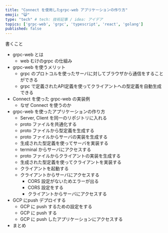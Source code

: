 ```yaml
---
title: "Connect を使用したgrpc-web アプリケーションの作り方"
emoji: "😺"
type: "tech" # tech: 技術記事 / idea: アイデア
topics: ['grpc-web', 'grpc', 'typescript', 'react', 'golang']
published: false
---
```


書くこと
- grpc-web とは
  - web むけのgrpc の仕組み
- grpc-web を使うメリット
  - grpc のプロトコルを使ったサーバに対してブラウザから通信をすることができる
  - grpc で定義されたAPI定義を使ってクライアントへの型定義を自動生成できる
- Connect を使った grpc-web の実装例
  - なぜ Connect を使うのか
- grpc-web を使ったアプリケーションの作り方
  - Server, Client を同一のリポジトリに入れる
  - proto ファイルを共通化する
  - proto ファイルから型定義を生成する
  - proto ファイルからサーバの実装を生成する
  - 生成された型定義を使ってサーバを実装する
  - terminal からサーバにアクセスする
  - proto ファイルからクライアントの実装を生成する
  - 生成された型定義を使ってクライアントを実装する
  - クライアントを起動する
  - クライアントからサーバにアクセスする
    - CORS 設定がないためエラーが出る
    - CORS 設定をする
    - クライアントからサーバにアクセスする
- GCP にpush デプロイする
  - GCP に push するための設定をする
  - GCP に push する
  - GCP に push したアプリケーションにアクセスする
- まとめ
